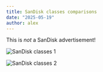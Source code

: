 ```yaml
---
title: SanDisk classes comparisons
date: "2025-05-19"
author: alex
---
```

This is *not* a SanDisk advertisement!

![SanDisk classes 1]({static}/images/2025/sd/img1.png)

![SanDisk classes 2]({static}/images/2025/sd/img2.png)

